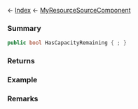 ← [Index](Api-Index) ← [MyResourceSourceComponent](Sandbox.Game.EntityComponents.MyResourceSourceComponent)

### Summary

```csharp
public bool HasCapacityRemaining { ; }
```

### Returns

### Example

### Remarks

